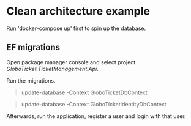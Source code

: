 # Clean architecture example

Run 'docker-compose up' first to spin up the database.

## EF migrations

Open package manager console and select project *GloboTicket.TicketManagement.Api*.

Run the migrations.
> update-database -Context GloboTicketDbContext

> update-database -Context GloboTicketIdentityDbContext

Afterwards, run the application, register a user and login with that user.
